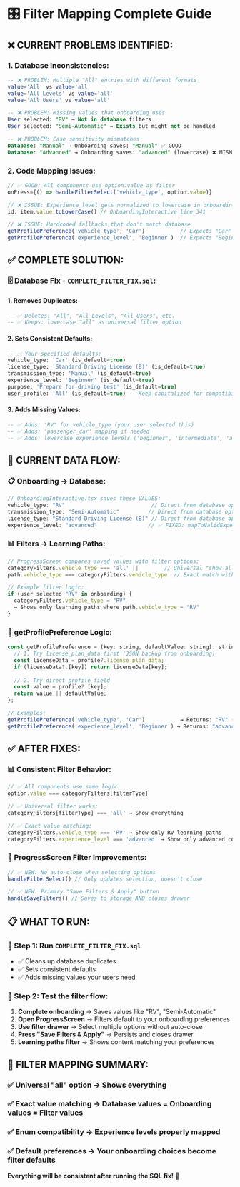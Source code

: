 # 🎛️ Filter Mapping Complete Guide

## ❌ **CURRENT PROBLEMS IDENTIFIED:**

### **1. Database Inconsistencies:**
```sql
-- ❌ PROBLEM: Multiple "All" entries with different formats
value='All' vs value='all'
value='All Levels' vs value='all'  
value='All Users' vs value='all'

-- ❌ PROBLEM: Missing values that onboarding uses
User selected: "RV" → Not in database filters
User selected: "Semi-Automatic" → Exists but might not be handled

-- ❌ PROBLEM: Case sensitivity mismatches  
Database: "Manual" → Onboarding saves: "Manual" ✅ GOOD
Database: "Advanced" → Onboarding saves: "advanced" (lowercase) ❌ MISMATCH
```

### **2. Code Mapping Issues:**
```javascript
// ✅ GOOD: All components use option.value as filter
onPress={() => handleFilterSelect('vehicle_type', option.value)}

// ❌ ISSUE: Experience level gets normalized to lowercase in onboarding
id: item.value.toLowerCase() // OnboardingInteractive line 341

// ❌ ISSUE: Hardcoded fallbacks that don't match database
getProfilePreference('vehicle_type', 'Car')           // Expects "Car" ✅
getProfilePreference('experience_level', 'Beginner')  // Expects "Beginner" but saves "beginner" ❌
```

## ✅ **COMPLETE SOLUTION:**

### **🗄️ Database Fix - `COMPLETE_FILTER_FIX.sql`:**

#### **1. Removes Duplicates:**
```sql
-- ✅ Deletes: "All", "All Levels", "All Users", etc.
-- ✅ Keeps: lowercase "all" as universal filter option
```

#### **2. Sets Consistent Defaults:**
```sql
-- ✅ Your specified defaults:
vehicle_type: 'Car' (is_default=true)
license_type: 'Standard Driving License (B)' (is_default=true)  
transmission_type: 'Manual' (is_default=true)
experience_level: 'Beginner' (is_default=true)  
purpose: 'Prepare for driving test' (is_default=true)
user_profile: 'All' (is_default=true) -- Keep capitalized for compatibility
```

#### **3. Adds Missing Values:**
```sql
-- ✅ Adds: 'RV' for vehicle_type (your user selected this)
-- ✅ Adds: 'passenger_car' mapping if needed
-- ✅ Adds: lowercase experience levels ('beginner', 'intermediate', 'advanced') for enum compatibility
```

## 🔄 **CURRENT DATA FLOW:**

### **📋 Onboarding → Database:**
```javascript
// OnboardingInteractive.tsx saves these VALUES:
vehicle_type: "RV"                           // Direct from database option.value
transmission_type: "Semi-Automatic"         // Direct from database option.value  
license_type: "Standard Driving License (B)" // Direct from database option.value
experience_level: "advanced"                // ✅ FIXED: mapToValidExperienceLevel("expert" → "advanced")
```

### **📊 Filters → Learning Paths:**
```javascript
// ProgressScreen compares saved values with filter options:
categoryFilters.vehicle_type === 'all' ||        // Universal "show all" option
path.vehicle_type === categoryFilters.vehicle_type  // Exact match with onboarding data

// Example filter logic:
if (user selected "RV" in onboarding) {
  categoryFilters.vehicle_type = "RV"
  → Shows only learning paths where path.vehicle_type = "RV"
}
```

### **🎯 getProfilePreference Logic:**
```javascript
const getProfilePreference = (key: string, defaultValue: string): string => {
  // 1. Try license_plan_data first (JSON backup from onboarding)
  const licenseData = profile?.license_plan_data;
  if (licenseData?.[key]) return licenseData[key];
  
  // 2. Try direct profile field  
  const value = profile?.[key];
  return value || defaultValue;
};

// Examples:
getProfilePreference('vehicle_type', 'Car')           → Returns: "RV" (from your onboarding)
getProfilePreference('experience_level', 'Beginner') → Returns: "advanced" (mapped from "expert")
```

## ✅ **AFTER FIXES:**

### **📊 Consistent Filter Behavior:**
```javascript
// ✅ All components use same logic:
option.value === categoryFilters[filterType]

// ✅ Universal filter works:
categoryFilters[filterType] === 'all' → Show everything

// ✅ Exact value matching:
categoryFilters.vehicle_type === 'RV' → Show only RV learning paths
categoryFilters.experience_level === 'advanced' → Show only advanced content
```

### **🎯 ProgressScreen Filter Improvements:**
```javascript
// ✅ NEW: No auto-close when selecting options
handleFilterSelect() // Only updates selection, doesn't close

// ✅ NEW: Primary "Save Filters & Apply" button
handleSaveFilters() // Saves to storage AND closes drawer
```

## 📋 **WHAT TO RUN:**

### **🎯 Step 1:** Run `COMPLETE_FILTER_FIX.sql`
- ✅ Cleans up database duplicates
- ✅ Sets consistent defaults
- ✅ Adds missing values your users need

### **🎯 Step 2:** Test the filter flow:
1. **Complete onboarding** → Saves values like "RV", "Semi-Automatic" 
2. **Open ProgressScreen** → Filters default to your onboarding preferences
3. **Use filter drawer** → Select multiple options without auto-close
4. **Press "Save Filters & Apply"** → Persists and closes drawer
5. **Learning paths filter** → Shows content matching your preferences

## 🎨 **FILTER MAPPING SUMMARY:**

### **✅ Universal "all" option** → Shows everything
### **✅ Exact value matching** → Database values = Onboarding values = Filter values  
### **✅ Enum compatibility** → Experience levels properly mapped
### **✅ Default preferences** → Your onboarding choices become filter defaults

**Everything will be consistent after running the SQL fix!** 🎉
